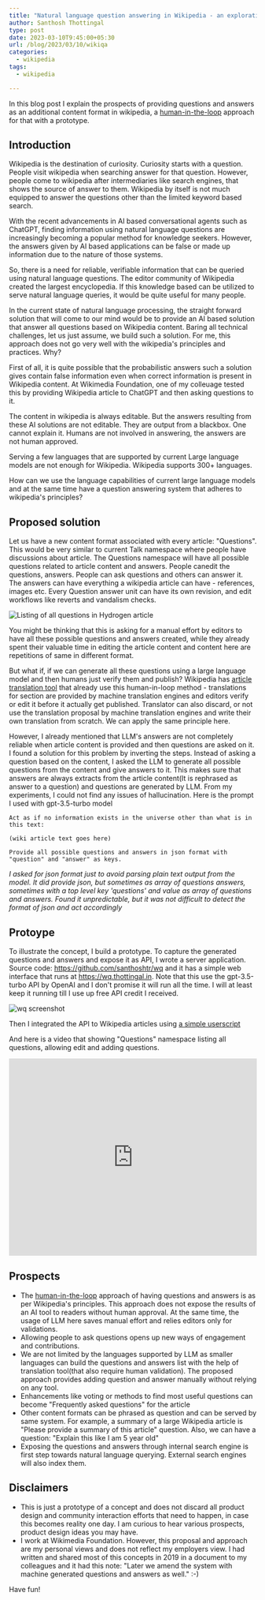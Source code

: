```yaml
---
title: "Natural language question answering in Wikipedia - an exploration"
author: Santhosh Thottingal
type: post
date: 2023-03-10T9:45:00+05:30
url: /blog/2023/03/10/wikiqa
categories:
  - wikipedia
tags:
  - wikipedia

---
```



In this blog post I explain the prospects of providing questions and answers as an additional content format in wikipedia, a [human-in-the-loop](https://hai.stanford.edu/news/humans-loop-design-interactive-ai-systems) approach for that with a prototype.

## Introduction

Wikipedia is the destination of curiosity. Curiosity starts with a question. People visit wikipedia when searching answer for that question. However, people come to wikipedia after intermediaries like search engines, that shows the source of answer to them. Wikipedia by itself is not much equipped to answer the questions other than the limited keyword based search.

With the recent advancements in AI based conversational agents such as ChatGPT, finding information using natural language questions are increasingly becoming a popular method for knowledge seekers. However, the answers given by AI based applications can be false or made up information due to the nature of those systems.

So, there is a need for reliable, verifiable information that can be queried using natural language questions. The editor community of Wikipedia created the largest encyclopedia. If this knowledge based can be utilized to serve natural language queries, it would be quite useful for many people.

In the current state of natural language processing, the straight forward solution that will come to our mind would be to provide an AI based solution that answer all questions based on Wikipedia content. Baring all technical challenges, let us just assume, we build such a solution. For me, this approach does not go very well with the wikipedia's principles and practices. Why?

First of all, it is quite possible that the probabilistic answers such a solution gives contain false information even when correct information is present in Wikipedia content. At Wikimedia Foundation, one of my colleuage tested this by providing Wikipedia article to ChatGPT and then asking questions to it.

The content in wikipedia is always editable. But the answers resulting from these AI solutions are not editable. They are output from a blackbox. One cannot explain it. Humans are not involved in answering, the answers are not human approved.

Serving a few languages that are supported by current Large language models are not enough for Wikipedia. Wikipedia supports 300+ languages.

How can we use the language capabilities of current large language models and at the same time have a question answering system that adheres to wikipedia's principles?

## Proposed solution

Let us have a new content format associated with every article: "Questions". This would be very similar to current Talk namespace where people have discussions about article. The Questions namespace will have all possible questions related to article content and answers. People canedit the questions, answers. People can ask questions and others can answer it. The answers can have everything a wikipedia article can have - references, images etc. Every Question answer unit can have its own revision, and edit workflows like reverts and vandalism checks.

![Listing of all questions in Hydrogen article](/wp-content/uploads/2023/03/hydrogen-questions.jpg)

You might be thinking that this is asking for a manual effort by editors to have all these possible questions and answers created, while they already spent their valuable time in editing the article content and content here are repetitions of same in different format.

But what if, if we can generate all these questions using a large language model and then humans just verify them and publish? Wikipedia has [article translation tool](https://www.mediawiki.org/wiki/Content_translation) that already use this human-in-loop method - translations for section are provided by machine translation engines and editors verify or edit it before it actually get published. Translator can also discard, or not use the translation proposal by machine translation engines and write their own translation from scratch. We can apply the same principle here.

However, I already mentioned that LLM's answers are not completely reliable when article content is provided and then questions are asked on it. I found a solution for this problem by inverting the steps. Instead of asking a question based on the content, I asked the LLM to generate all possible questions from the content and give answers to it.  This makes sure that answers are always extracts from the article content(It is rephrased as answer to a question) and questions are generated by LLM. From my experiments, I could not find any issues of hallucination. Here is the prompt I used with gpt-3.5-turbo model

```
Act as if no information exists in the universe other than what is in this text:

(wiki article text goes here)

Provide all possible questions and answers in json format with "question" and "answer" as keys.
```

*I asked for json format just to avoid parsing plain text output from the model. It did provide json, but sometimes as array of questions answers, sometimes with a top level key 'questions' and value as array of questions and answers. Found it unpredictable, but it was not difficult to detect the format of json and act accordingly*

## Protoype

To illustrate the concept, I build a prototype. To capture the generated questions and answers and expose it as API, I wrote a server application. Source code: https://github.com/santhoshtr/wq and it has a simple web interface that runs at https://wq.thottingal.in. Note that this use the gpt-3.5-turbo API by OpenAI and I don't promise it will run all the time. I will at least keep it running till I use up free API credit I received.

![wq screenshot](/wp-content/uploads/2023/03/wq-screenshot.jpg)

Then I integrated the API to Wikipedia articles using [a simple userscript](https://en.wikipedia.org/wiki/User:Santhosh.thottingal/wq.js)

And here is a video that showing "Questions" namespace listing all questions, allowing edit and adding questions.

<iframe width="100%" height="400" src="https://www.youtube.com/embed/4KxjfHwUs-4" title="YouTube video player" frameborder="0" allow="accelerometer; autoplay; clipboard-write; encrypted-media; gyroscope; picture-in-picture; web-share" allowfullscreen></iframe>

## Prospects

* The [human-in-the-loop](https://hai.stanford.edu/news/humans-loop-design-interactive-ai-systems) approach of having questions and answers is as per Wikipedia's principles. This approach does not expose the results of an AI tool to readers without human approval. At the same time, the usage of LLM here saves manual effort and relies editors only for validations.
* Allowing people to ask questions opens up new ways of engagement and contributions.
* We are not limited by the languages supported by LLM as smaller languages can build the questions and answers list with the help of translation tool(that also require human validation). The proposed approach provides adding question and answer manually without relying on any tool.
* Enhancements like voting or methods to find most useful questions can become "Frequently asked questions" for the article
* Other content formats can be phrased as question and can be served by same system. For example, a summary of a large Wikipedia article is "Please provide a summary of this article" question. Also, we can have a question: "Explain this like I am 5 year old"
* Exposing the questions and answers through internal search engine is first step towards natural language querying. External search engines will also index them.

## Disclaimers

* This is just a prototype of a concept and does not discard all product design and community interaction efforts that need to happen, in case this becomes reality one day. I am curious to hear various prospects, product design ideas you may have.
* I work at Wikimedia Foundation. However, this proposal and approach are my personal views and does not reflect my employers view. I had written and shared most of this concepts in 2019 in a document to my colleagues and it had this note: "Later we amend the system with machine generated questions and answers as well." :-)

Have fun!
